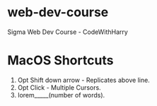 # web-dev-course
 Sigma Web Dev Course - CodeWithHarry

# MacOS Shortcuts
1. Opt Shift down arrow - Replicates above line. 
2. Opt Click - Multiple Cursors.
3. lorem_____(number of words).